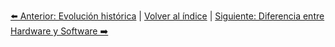 


[⬅️ Anterior: Evolución histórica](EvolucionHistorica.md) | [Volver al índice](../TablaDeContenidos.md) | [Siguiente: Diferencia entre Hardware y Software ➡️](HardwareVsSoftware.md)